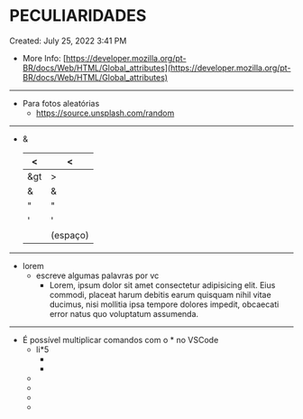 # PECULIARIDADES

Created: July 25, 2022 3:41 PM

- More Info: [https://developer.mozilla.org/pt-BR/docs/Web/HTML/Global_attributes](https://developer.mozilla.org/pt-BR/docs/Web/HTML/Global_attributes)

---

- Para fotos aleatórias
    - https://source.unsplash.com/random

---

- &
    
    
    | &lt; | < |
    | --- | --- |
    | &gt | > |
    | &amp; | & |
    | &quot; | " |
    | &apos; | ' |
    | &nbsp; | (espaço) |

---

- lorem
    - escreve algumas palavras por vc
        - Lorem, ipsum dolor sit amet consectetur adipisicing elit. Eius commodi, placeat harum debitis earum quisquam nihil vitae ducimus, nisi mollitia ipsa tempore dolores impedit, obcaecati error natus quo voluptatum assumenda.

---

- É possível multiplicar comandos com o * no VSCode
    - li*5
        - <li></li>
        <li></li>
        <li></li>
        <li></li>
        <li></li>